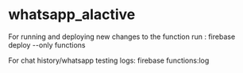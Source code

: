 # whatsapp_alactive

For running and deploying new changes to the function run : firebase deploy --only functions

For chat history/whatsapp testing logs: firebase functions:log
